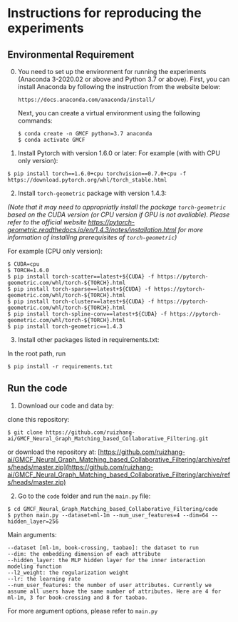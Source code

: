 
# Instructions for reproducing the experiments 

## Environmental Requirement

0. You need to set up the environment for running the experiments (Anaconda 3-2020.02 or above and Python 3.7 or above). First, you can install Anaconda by following the instruction from  the website below:
   <pre><code>https://docs.anaconda.com/anaconda/install/</code></pre>
   Next, you can create a virtual environment using the following commands:
   <pre><code>$ conda create -n GMCF python=3.7 anaconda
   $ conda activate GMCF</code></pre>

1. Install Pytorch with version 1.6.0 or later:
For example (with with CPU only version):
```
$ pip install torch==1.6.0+cpu torchvision==0.7.0+cpu -f https://download.pytorch.org/whl/torch_stable.html
```

2. Install ```torch-geometric``` package with version 1.4.3:

*(Note that it may need to appropriatly install the package ```torch-geometric``` based on the CUDA version (or CPU version if GPU is not avaliable). Please refer to the official website https://pytorch-geometric.readthedocs.io/en/1.4.3/notes/installation.html for more information of installing prerequisites of ```torch-geometric```)*

For example (CPU only version):
```
$ CUDA=cpu
$ TORCH=1.6.0
$ pip install torch-scatter==latest+${CUDA} -f https://pytorch-geometric.com/whl/torch-${TORCH}.html
$ pip install torch-sparse==latest+${CUDA} -f https://pytorch-geometric.com/whl/torch-${TORCH}.html
$ pip install torch-cluster==latest+${CUDA} -f https://pytorch-geometric.com/whl/torch-${TORCH}.html
$ pip install torch-spline-conv==latest+${CUDA} -f https://pytorch-geometric.com/whl/torch-${TORCH}.html
$ pip install torch-geometric==1.4.3
```

3. Install other packages listed in requirements.txt:

In the root path, run

```
$ pip install -r requirements.txt
```

## Run the code

1. Download our code and data by:

clone this repository:
```
$ git clone https://github.com/ruizhang-ai/GMCF_Neural_Graph_Matching_based_Collaborative_Filtering.git
```
or
download the repository at:
[https://github.com/ruizhang-ai/GMCF_Neural_Graph_Matching_based_Collaborative_Filtering/archive/refs/heads/master.zip](https://github.com/ruizhang-ai/GMCF_Neural_Graph_Matching_based_Collaborative_Filtering/archive/refs/heads/master.zip)


2. Go to the ```code``` folder and run the ```main.py``` file:
```
$ cd GMCF_Neural_Graph_Matching_based_Collaborative_Filtering/code
$ python main.py --dataset=ml-1m --num_user_features=4 --dim=64 --hidden_layer=256 
```
Main arguments:
```
--dataset [ml-1m, book-crossing, taobao]: the dataset to run
--dim: the embedding dimension of each attribute
--hidden_layer: the MLP hidden layer for the inner interaction modeling function
--l2_weight: the regularization weight
--lr: the learning rate
--num_user_features: the number of user attributes. Currently we assume all users have the same number of attributes. Here are 4 for ml-1m, 3 for book-crossing and 8 for taobao.
```
For more argument options, please refer to ```main.py```

